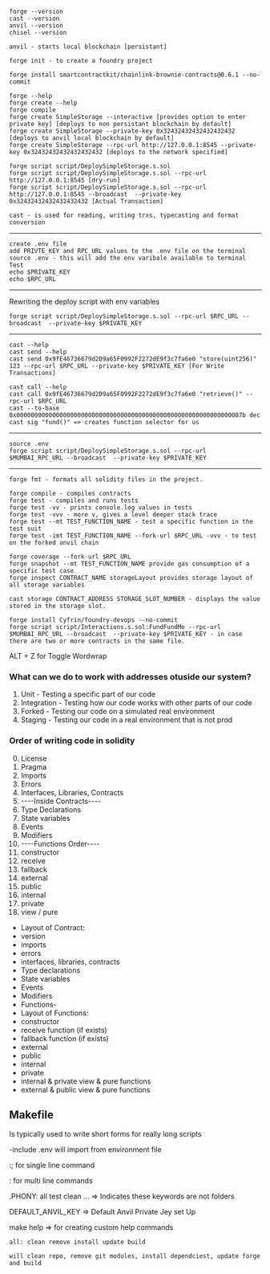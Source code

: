 ```
forge --version
cast --version
anvil --version
chisel --version
```
```
anvil - starts local blockchain [persistant]
```
```
forge init - to create a foundry project
```
```
forge install smartcontractkit/chainlink-brownie-contracts@0.6.1 --no-commit
```

```
forge --help
forge create --help
forge compile
forge create SimpleStorage --interactive [provides option to enter private key] [deploys to non persistant blockchain by default]
forge create SimpleStorage --private-key 0x32432432432432432432 [deploys to anvil local blockchain by default]
forge create SimpleStorage --rpc-url http://127.0.0.1:8545 --private-key 0x32432432432432432432 [deploys to the network specified]
```

```
forge script script/DeploySimpleStorage.s.sol 
forge script script/DeploySimpleStorage.s.sol --rpc-url http://127.0.0.1:8545 [dry-run]
forge script script/DeploySimpleStorage.s.sol --rpc-url http://127.0.0.1:8545 --broadcast  --private-key 0x32432432432432432432 [Actual Transaction]
```
```
cast - is used for reading, writing trxs, typecasting and format conversion
```
-------------
```
create .env file 
add PRIVTE_KEY and RPC_URL values to the .env file on the terminal
source .env - this will add the env varibale available to terminal
Test
echo $PRIVATE_KEY
echo $RPC_URL
```
-------------

Rewriting the deploy script with env variables
```
forge script script/DeploySimpleStorage.s.sol --rpc-url $RPC_URL --broadcast  --private-key $PRIVATE_KEY
```
-------------

```
cast --help
cast send --help
cast send 0x9fE46736679d2D9a65F0992F2272dE9f3c7fa6e0 "store(uint256)" 123 --rpc-url $RPC_URL --private-key $PRIVATE_KEY [For Write Transactions]
```

```
cast call --help
cast call 0x9fE46736679d2D9a65F0992F2272dE9f3c7fa6e0 "retrieve()" --rpc-url $RPC_URL
cast --to-base 0x000000000000000000000000000000000000000000000000000000000000007b dec
cast sig "fund()" => creates function selector for us
```
-------------
```
source .env
forge script script/DeploySimpleStorage.s.sol --rpc-url $MUMBAI_RPC_URL --broadcast  --private-key $PRIVATE_KEY
```
-------------
```
forge fmt - formats all solidity files in the project.

forge compile - compiles contracts
forge test - compiles and runs tests
forge test -vv - prints console.log values in tests
forge test -vvv - more v, gives a level deeper stack trace
forge test --mt TEST_FUNCTION_NAME - test a specific function in the test suit
forge test -imt TEST_FUNCTION_NAME --fork-url $RPC_URL -vvv - to test on the forked anvil chain
```
```
forge coverage --fork-url $RPC_URL
forge snapshot --mt TEST_FUNCTION_NAME provide gas consumption of a specific test case
forge inspect CONTRACT_NAME storageLayout provides storage layout of all storage variables
```

```
cast storage CONTRACT_ADDRESS STORAGE_SLOT_NUMBER - displays the value stored in the storage slot.
```
```
forge install Cyfrin/foundry-devops --no-commit
forge script script/Interactions.s.sol:FundFundMe --rpc-url $MUMBAI_RPC_URL --broadcast  --private-key $PRIVATE_KEY - in case there are two or more contracts in the same file.
```

ALT + Z for Toggle Wordwrap


### What can we do to work with addresses otuside our system?
1. Unit - Testing a specific part of our code
2. Integration - Testing how our code works with other parts of our code
3. Forked - Testing our code on a simulated real environment
4. Staging - Testing our code in a real environment that is not prod

### Order of writing code in solidity
0. License
1. Pragma
2. Imports
3. Errors
3. Interfaces, Libraries, Contracts
4. ----Inside Contracts----
5. Type Declarations
6. State variables
7. Events
8. Modifiers
9. ----Functions Order----
10. constructor
11. receive
12. fallback
13. external
14. public
15. internal
16. private
17. view / pure

- Layout of Contract:
- version
- imports
- errors
- interfaces, libraries, contracts
- Type declarations
- State variables
- Events
- Modifiers
- Functions- 
- Layout of Functions:
- constructor
- receive function (if exists)
- fallback function (if exists)
- external
- public
- internal
- private
- internal & private view & pure functions
- external & public view & pure functions


## Makefile

Is typically used to write short forms for really long scripts

-include .env will import from environment file

:; for single line command

: for multi line commands

.PHONY: all test clean ... => Indicates these keywords are not folders

DEFAULT_ANVIL_KEY => Default Anvil Private Jey set Up

make help => for creating custom help commands

```
all: clean remove install update build

will clean repo, remove git modules, install dependciest, update forge and build
```  
